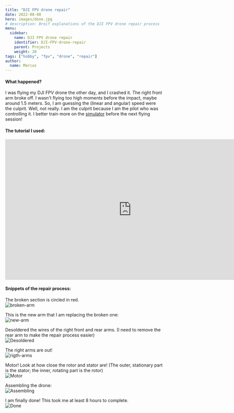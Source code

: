 ```yaml
---
title: "DJI FPV drone repair"
date: 2022-08-08
hero: images/done.jpg
# description: Breif explanations of the DJI FPV drone repair process
menu:
  sidebar:
    name: DJI FPV drone repair
    identifier: DJI-FPV-drone-repair
    parent: Projects
    weight: 20
tags: ["hobby", "fpv", "drone", "repair"]
author: 
  name: Marcus
---
```

#### What happened?
I was flying my DJI FPV drone the other day, and I crashed it. The right front arm broke off. I wasn't flying too high moments before the impact, maybe around 1.5 meters. So, I am guessing the (linear and angular) speed were the culprit. Well, not really. I am the culprit because I am the pilot who was controlling it. I better train more on the [simulator](https://www.liftoff-game.com) before the next flying session!

#### The tutorial I used: 
<iframe width="805" height="450" src="https://www.youtube-nocookie.com/embed/5Fti49PDDbU" title="YouTube video player" frameborder="0" allow="accelerometer; autoplay; clipboard-write; encrypted-media; gyroscope; picture-in-picture" allowfullscreen></iframe>

#### Snippets of the repair process:
The broken section is circled in red. \
![broken-arm](images/just-disassmbling.jpg)


This is the new arm that I am replacing the broken one:\
![new-arm](images/arm.jpg)

Desoldered the wires of the right front and rear arms. (I need to remove the rear arm to make the repair process easier)\
![Desoldered](images/desoldered.jpg)

The right arms are out!\
![rigth-arms](images/replacing-arm.jpg)

Motor! Look at how close the rotor and stator are! (The outer, stationary part is the stator; the inner, rotating part is the rotor)\
![Motor](images/motor.jpg)

Assembling the drone:\
![Assembling](images/assemble.jpg)

I am finally done! This took me at least 8 hours to complete.\
![Done](images/done.jpg)


